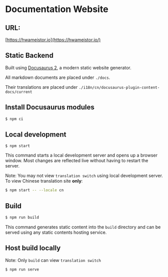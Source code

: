 # Documentation Website

## URL:

[https://hwameistor.io](https://hwameistor.io/)

## Static Backend

Built using [Docusaurus 2](https://docusaurus.io/), a modern static website generator.

All markdown documents are placed under `./docs`. 

Their translations are placed under `./i18n/cn/docusaurus-plugin-content-docs/current`

## Install Docusaurus modules

```bash
$ npm ci
```

## Local development

```
$ npm start
```

This command starts a local development server and opens up a browser window. Most changes are reflected live without having to restart the server.

Note: You may not view `translation switch` using local development server. To view Chinese translation site **only**:

```bash
$ npm start -- --locale cn
```

## Build

```bash
$ npm run build
```

This command generates static content into the `build` directory and can be served using any static contents hosting service.

## Host build locally

Note: Only `build` can view `translation switch`

```bash
$ npm run serve
```